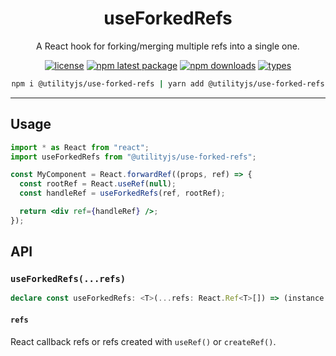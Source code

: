 <div align="center">
  <h1 align="center">
    useForkedRefs
  </h1>
</div>

<div align="center">

A React hook for forking/merging multiple refs into a single one.

[![license](https://img.shields.io/github/license/mimshins/utilityjs?color=212121&style=for-the-badge)](https://github.com/mimshins/utilityjs/blob/main/LICENSE)
[![npm latest package](https://img.shields.io/npm/v/@utilityjs/use-forked-refs?color=212121&style=for-the-badge)](https://www.npmjs.com/package/@utilityjs/use-forked-refs)
[![npm downloads](https://img.shields.io/npm/dm/@utilityjs/use-forked-refs?color=212121&style=for-the-badge)](https://www.npmjs.com/package/@utilityjs/use-forked-refs)
[![types](https://img.shields.io/npm/types/@utilityjs/use-forked-refs?color=212121&style=for-the-badge)](https://www.npmjs.com/package/@utilityjs/use-forked-refs)

```bash
npm i @utilityjs/use-forked-refs | yarn add @utilityjs/use-forked-refs
```

</div>

<hr>

## Usage

```jsx
import * as React from "react";
import useForkedRefs from "@utilityjs/use-forked-refs";

const MyComponent = React.forwardRef((props, ref) => {
  const rootRef = React.useRef(null);
  const handleRef = useForkedRefs(ref, rootRef);

  return <div ref={handleRef} />;
});
```

## API

### `useForkedRefs(...refs)`

```ts
declare const useForkedRefs: <T>(...refs: React.Ref<T>[]) => (instance: T | null) => void;
```

#### `refs`

React callback refs or refs created with `useRef()` or `createRef()`.
